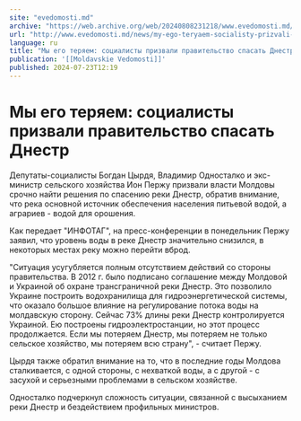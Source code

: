 ```yaml
---
site: "evedomosti.md"
archive: "https://web.archive.org/web/20240808231218/www.evedomosti.md/news/my-ego-teryaem-socialisty-prizvali-pravitelstvo-spasat-dnest"
url: "http://www.evedomosti.md/news/my-ego-teryaem-socialisty-prizvali-pravitelstvo-spasat-dnest"
language: ru
title: "Мы его теряем: социалисты призвали правительство спасать Днестр"
publication: '[[Moldavskie Vedomosti]]'
published: 2024-07-23T12:19
---
```


# Мы его теряем: социалисты призвали правительство спасать Днестр

Депутаты-социалисты Богдан Цырдя, Владимир Односталко и экс-министр сельского хозяйства Ион Пержу призвали власти Молдовы срочно найти решения по спасению реки Днестр, обратив внимание, что река основной источник обеспечения населения питьевой водой, а аграриев - водой для орошения.

Как передает "ИНФОТАГ", на пресс-конференции в понедельник Пержу заявил, что уровень воды в реке Днестр значительно снизился, в некоторых местах реку можно перейти вброд.

"Ситуация усугубляется полным отсутствием действий со стороны правительства. В 2012 г. было подписано соглашение между Молдовой и Украиной об охране трансграничной реки Днестр. Это позволило Украине построить водохранилища для гидроэнергетической системы, что оказало большое влияние на регулирование потока воды на молдавскую сторону. Сейчас 73% длины реки Днестр контролируется Украиной. Ею построены гидроэлектростанции, но этот процесс продолжается. Если мы потеряем Днестр, мы потеряем не только сельское хозяйство, мы потеряем всю страну", - считает Пержу.

Цырдя также обратил внимание на то, что в последние годы Молдова сталкивается, с одной стороны, с нехваткой воды, а с другой - с засухой и серьезными проблемами в сельском хозяйстве.

Односталко подчеркнул сложность ситуации, связанной с высыханием реки Днестр и бездействием профильных министров.